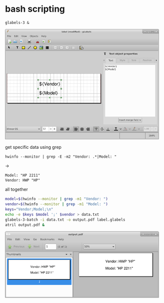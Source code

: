 # bash scripting

```
glabels-3 &
```

![](2019-07-07-12-42-40.png)

get specific data using grep
```
hwinfo --monitor | grep -E -m2 "Vendor: .*|Model: "
```

->
```
Model: "HP 2211"
Vendor: HWP "HP"
```

all together
```bash
model=$(hwinfo --monitor | grep -m1 "Vendor: ")
vendor=$(hwinfo --monitor | grep -m1 "Model: ")
keys="Vendor;Model;\n"
echo -e $keys $model ';' $vendor > data.txt
glabels-3-batch -i data.txt -o output.pdf label.glabels
atril output.pdf &

```

![](2019-07-07-13-02-43.png)